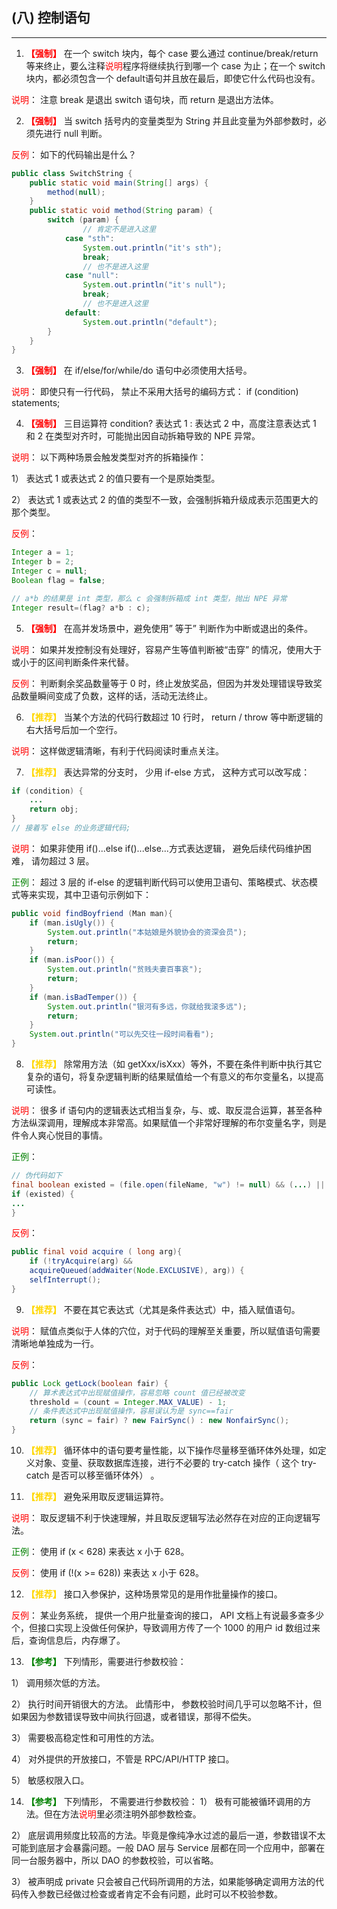 ## (八) 控制语句

---

1. **<font color=#FF0000>【强制】</font>**  在一个 switch 块内，每个 case 要么通过 continue/break/return 等来终止，要么注释<font color=#FF0000>说明</font>程序将继续执行到哪一个 case 为止；在一个 switch 块内，都必须包含一个 default语句并且放在最后，即使它什么代码也没有。

<font color=#FF0000>说明</font>： 注意 break 是退出 switch 语句块，而 return 是退出方法体。


2. **<font color=#FF0000>【强制】</font>**  当 switch 括号内的变量类型为 String 并且此变量为外部参数时，必须先进行 null 判断。

<font color=#FF0000>反例</font>： 如下的代码输出是什么？

```java
public class SwitchString {
    public static void main(String[] args) {
        method(null);
    }
    public static void method(String param) {
        switch (param) {
                // 肯定不是进入这里
            case "sth":
                System.out.println("it's sth");
                break;
                // 也不是进入这里
            case "null":
                System.out.println("it's null");
                break;
                // 也不是进入这里
            default:
                System.out.println("default");
        }
    }
}
```


3. **<font color=#FF0000>【强制】</font>**  在 if/else/for/while/do 语句中必须使用大括号。

<font color=#FF0000>说明</font>： 即使只有一行代码， 禁止不采用大括号的编码方式： if (condition) statements;


4. **<font color=#FF0000>【强制】</font>**  三目运算符 condition? 表达式 1 : 表达式 2 中，高度注意表达式 1 和 2 在类型对齐时，可能抛出因自动拆箱导致的 NPE 异常。

<font color=#FF0000>说明</font>： 以下两种场景会触发类型对齐的拆箱操作：

1） 表达式 1 或表达式 2 的值只要有一个是原始类型。

2） 表达式 1 或表达式 2 的值的类型不一致，会强制拆箱升级成表示范围更大的那个类型。

<font color=#FF0000>反例</font>：

```java
Integer a = 1;
Integer b = 2;
Integer c = null;
Boolean flag = false;

// a*b 的结果是 int 类型，那么 c 会强制拆箱成 int 类型，抛出 NPE 异常
Integer result=(flag? a*b : c);
```

5. **<font color=#FF0000>【强制】</font>**  在高并发场景中，避免使用” 等于” 判断作为中断或退出的条件。

<font color=#FF0000>说明</font>： 如果并发控制没有处理好，容易产生等值判断被“击穿” 的情况，使用大于或小于的区间判断条件来代替。

<font color=#FF0000>反例</font>： 判断剩余奖品数量等于 0 时，终止发放奖品，但因为并发处理错误导致奖品数量瞬间变成了负数，这样的话，活动无法终止。


6. **<font COLOR=#FFD700>【推荐】</font>** 当某个方法的代码行数超过 10 行时， return / throw 等中断逻辑的右大括号后加一个空行。

<font color=#FF0000>说明</font>： 这样做逻辑清晰，有利于代码阅读时重点关注。


7. **<font COLOR=#FFD700>【推荐】</font>** 表达异常的分支时， 少用 if-else 方式， 这种方式可以改写成：

```java
if (condition) {
    ...
    return obj;
}
// 接着写 else 的业务逻辑代码;
```

<font color=#FF0000>说明</font>： 如果非使用 if()...else if()...else...方式表达逻辑， 避免后续代码维护困难， 请勿超过 3 层。

<font color=#008000>正例</font>： 超过 3 层的 if-else 的逻辑判断代码可以使用卫语句、策略模式、状态模式等来实现，其中卫语句示例如下：

```java
public void findBoyfriend (Man man){
    if (man.isUgly()) {
        System.out.println("本姑娘是外貌协会的资深会员");
        return;
    }
    if (man.isPoor()) {
        System.out.println("贫贱夫妻百事哀");
        return;
    }
    if (man.isBadTemper()) {
        System.out.println("银河有多远，你就给我滚多远");
        return;
    }
    System.out.println("可以先交往一段时间看看");
}
```


8. **<font COLOR=#FFD700>【推荐】</font>** 除常用方法（如 getXxx/isXxx）等外，不要在条件判断中执行其它复杂的语句，将复杂逻辑判断的结果赋值给一个有意义的布尔变量名，以提高可读性。

<font color=#FF0000>说明</font>： 很多 if 语句内的逻辑表达式相当复杂，与、或、取反混合运算，甚至各种方法纵深调用，理解成本非常高。如果赋值一个非常好理解的布尔变量名字，则是件令人爽心悦目的事情。

<font color=#008000>正例</font>：

```java
// 伪代码如下
final boolean existed = (file.open(fileName, "w") != null) && (...) || (...);
if (existed) {
...
}
```
<font color=#FF0000>反例</font>：

```java
public final void acquire ( long arg){
    if (!tryAcquire(arg) &&
    acquireQueued(addWaiter(Node.EXCLUSIVE), arg)) {
    selfInterrupt();
}
```


9. **<font COLOR=#FFD700>【推荐】</font>** 不要在其它表达式（尤其是条件表达式）中，插入赋值语句。

<font color=#FF0000>说明</font>： 赋值点类似于人体的穴位，对于代码的理解至关重要，所以赋值语句需要清晰地单独成为一行。

<font color=#FF0000>反例</font>：

```java
public Lock getLock(boolean fair) {
    // 算术表达式中出现赋值操作，容易忽略 count 值已经被改变
    threshold = (count = Integer.MAX_VALUE) - 1;
    // 条件表达式中出现赋值操作，容易误认为是 sync==fair
    return (sync = fair) ? new FairSync() : new NonfairSync();
}
```


10. **<font COLOR=#FFD700>【推荐】</font>** 循环体中的语句要考量性能，以下操作尽量移至循环体外处理，如定义对象、变量、获取数据库连接，进行不必要的 try-catch 操作（ 这个 try-catch 是否可以移至循环体外） 。


11. **<font COLOR=#FFD700>【推荐】</font>** 避免采用取反逻辑运算符。

<font color=#FF0000>说明</font>： 取反逻辑不利于快速理解，并且取反逻辑写法必然存在对应的正向逻辑写法。

<font color=#008000>正例</font>： 使用 if (x < 628) 来表达 x 小于 628。

<font color=#FF0000>反例</font>： 使用 if (!(x >= 628)) 来表达 x 小于 628。


12. **<font COLOR=#FFD700>【推荐】</font>** 接口入参保护，这种场景常见的是用作批量操作的接口。

<font color=#FF0000>反例</font>： 某业务系统， 提供一个用户批量查询的接口， API 文档上有说最多查多少个，但接口实现上没做任何保护，导致调用方传了一个 1000 的用户 id 数组过来后，查询信息后，内存爆了。


13.  **<font color=#008000>【参考】</font>** 下列情形，需要进行参数校验：

1） 调用频次低的方法。

2） 执行时间开销很大的方法。 此情形中， 参数校验时间几乎可以忽略不计，但如果因为参数错误导致中间执行回退，或者错误，那得不偿失。

3） 需要极高稳定性和可用性的方法。

4） 对外提供的开放接口，不管是 RPC/API/HTTP 接口。

5） 敏感权限入口。


14.  **<font color=#008000>【参考】</font>** 下列情形， 不需要进行参数校验：
1） 极有可能被循环调用的方法。但在方法<font color=#FF0000>说明</font>里必须注明外部参数检查。

2） 底层调用频度比较高的方法。毕竟是像纯净水过滤的最后一道，参数错误不太可能到底层才会暴露问题。一般 DAO 层与 Service 层都在同一个应用中，部署在同一台服务器中，所以 DAO 的参数校验，可以省略。

3） 被声明成 private 只会被自己代码所调用的方法，如果能够确定调用方法的代码传入参数已经做过检查或者肯定不会有问题，此时可以不校验参数。